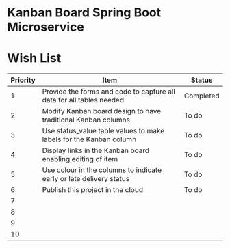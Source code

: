 # Kanban Board Spring Boot Microservice

# Wish List
      
|  Priority | Item                                                                 | Status    |
|-----------|----------------------------------------------------------------------|-----------|
|     1     | Provide the forms and code to capture all data for all tables needed | Completed |
|     2     | Modify Kanban board design to have traditional Kanban columns        | To do     |
|     3     | Use status_value table values to make labels for the Kanban column   | To do     |
|     4     | Display links in the Kanban board enabling editing of item           | To do     |
|     5     | Use colour in the columns to indicate early or late delivery status  | To do     |
|     6     | Publish this project in the cloud                                    | To do     |
|     7     |                                                                      |           |
|     8     |                                                                      |           |
|     9     |                                                                      |           |
|     10    |                                                                      |           |
